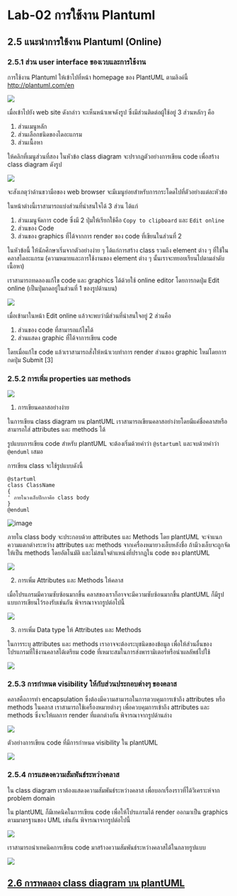 # Lab-02 การใช้งาน Plantuml 

## 2.5 แนะนำการใช้งาน Plantuml (Online)

### 2.5.1 ส่วน user interface ของเวบและการใช้งาน
การใช้งาน Plantuml ให้เข้าไปที่หน้า homepage  ของ PlantUML ตามลิงค์นี้  http://plantuml.com/en 


![](./Pictures/Pict-15-PlantUML-Homepage.png)

เมื่อเข้าไปยัง web site ดังกล่าว จะเห็นหน้าเพจดังรูป ซึ่งมีส่วนติดต่อผู้ใช้อยู่ 3 ส่วนหลักๆ คือ 

1. ส่วนเมนูหลัก
2. ส่วนเลือกชนิดของไดอะแกรม
3. ส่วนเนื้อหา

ให้คลิกที่เมนูส่วนที่สอง ในหัวข้อ class diagram จะปรากฏตัวอย่างการเขียน code เพื่อสร้าง class diagram ดังรูป



![](./Pictures/Pict-16-Class-diagram-example.png)

จะสังเกตุว่าด้านขวามือของ web browser จะมีเมนูย่อยสำหรับการกระโดดไปที่ตัวอย่างแต่ละหัวข้อ

ในหน้าต่างนี้เราสามารถแบ่งส่วนที่น่าสนใจได้ 3 ส่วน ได้แก่

1. ส่วนเมนูจัดการ code ซึ่งมี 2 ปุ่มให้เรียกใช้คือ `Copy to clipboard` และ `Edit online`
2. ส่วนของ Code
3. ส่วนของ graphics ที่ได้จากการ render ของ code ที่เขียนในส่วนที่ 2 

ในหัวข้อนี้ ให้นักศึกษาเริ่มจากตัวอย่างง่าย ๆ ได้แก่การสร้าง class รวมถึง element ต่าง ๆ ที่ใช้ในคลาสไดอะแกรม (ความหมายและการใช้งานของ element ต่าง ๆ นั้นเราจะทยอยเรียนไปตามลำดับเนื้อหา)  

เราสามารถทดลองแก้ไข code และ graphics ได้ด้วยใช้ online editor โดยการกดปุ่ม Edit online (เป็นปุ่มกดอยู่ในส่วนที่ 1 ของรูปด้านบน)


![](./Pictures/Pict-17-Class-diagram-edit-online.png)

เมื่อเข้ามาในหน้า Edit online แล้วจะพบว่ามีส่วนที่น่าสนใจอยู่ 2 ส่วนคือ 

1. ส่วนของ code ที่สามารถแก้ไขได้
2. ส่วนแสดง graphic ที่ได้จาการเขียน code 

โดยเมื่อแก้ไข code แล้วเราสามารถสั่งให้หน้าเวบทำการ render ส่วนของ graphic ใหม่โดยการกดปุ่ม Submit [3]

### 2.5.2 การเพิ่ม properties และ methods 


![](./Pictures/Pict-18-Class-with-Attributes_and_Methods.png)


1. การเขียนคลาสอย่างง่าย

ในการเขียน class diagram บน plantUML เราสามารถเขียนคลาสอย่าง่ายโดยมีแค่ชื่อคลาสหรือสามารถใส่ attributes และ methods ได้ 


รูปแบบการเขียน  code สำหรับ plantUML จะต้องเริ่มด้วยคำว่า `@startuml` และจบด้วยคำว่า `@enduml` เสมอ

การเขียน class จะใช้รูปแบบดังนี้

``` plantuml
@startuml
class ClassName
{
' ภายในวงเล็บปีกกาคือ class body   
}
@enduml
```

![image](https://github.com/TanapatPluemchai/OOP2565-Week-03/assets/115067806/d95d0088-d9b6-4f6f-bacb-b7c0d230eff0)


ภายใน class body จะประกอบด้วย attributes และ Methods โดย plantUML จะจำแนกความแตกต่างระหว่าง attributes และ methods  จากเครื่องหมายวงเล็บหลังชื่อ ถ้ามีวงเล็บจะถูกจัดให้เป็น methods โดยอัตโนมัติ และไม่สนใจตำแหน่งที่ปรากฏใน code ของ plantUML

![](./Pictures/Pict-19-Class-Simple.png)

2. การเพิ่ม Attributes และ Methods ให้คลาส

เมื่อโปรแกรมมีความซับซ้อนมากขึ้น คลาสของเราก็อาจจะมีความซับซ้อนมากขึ้น plantUML ก็มีรูปแบบการเขียนไว้รองรับเช่นกัน พิจารณาจากรูปต่อไปนี้


![](./Pictures/Pict-20-Class-more.png)

3. การเพิ่ม Data type ให้ Attributes และ Methods 

ในการระบุ attributes และ methods เราอาจจะต้องระบุชนิดของข้อมูล เพื่อให้ส่วนอื่นของโปรแกรมที่ใช้งานคลาสได้เตรียม code ที่เหมาะสมในการส่งพารามิเตอร์หรือนำผลลัพธ์ไปใช้

![](./Pictures/Pict-21-Class-add-data-type.png)

### 2.5.3 การกำหนด  visibility ให้กับส่วนประกอบต่างๆ ของคลาส 

คลาสคือการทำ encapsulation ซึ่งต้องมีความสามารถในการตวบคุมการเข้าถึง attributes หรือ methods ในคลาส เราสามารถใช้เครื่องหมายต่างๆ เพื่อควบคุมการเข้าถึง attributes และ methods ซึ่งจะให้ผลการ render ที่แตกต่างกัน พิจารณาจากรูปด้านล่าง

![](./Pictures/Pict-22-Class-Defining-visibility.png)


ตัวอย่างการเขียน code ที่มีการกำหนด visibility ใน plantUML

![](./Pictures/Pict-23-Class-Book-with-visibility.png)

### 2.5.4 การแสดงความสัมพันธ์ระหว่างคลาส 

ใน class diagram เราต้องแสดงความสัมพันธ์ระหว่างคลาส เพื่อบอกเรื่องราวที่ได้วิเคราะห์จาก problem domain 

ใน plantUML ก็มีเทคนิคในการเขียน code เพื่อให้โปรแกรมได้ render ออกมาเป็น graphics ตามมาตรฐานของ UML เช่นกัน พิจารณาจากรูปต่อไปนี้

![](./Pictures/Pict-24-Relations-between-classes.png)

เราสามารถนำเทคนิคการเขียน code มาสร้างความสัมพันธ์ระหว่างคลาสได้ในกลายรูปแบบ

![](./Pictures/Pict-25-Relations-between-classes-examples.png)


## [2.6 การทดลอง class diagram บน plantUML](./Lab-02-part-3.md) 
